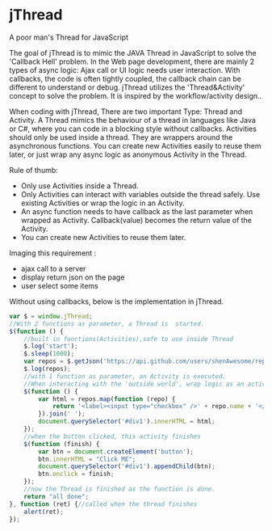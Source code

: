 # jThread
A poor man's Thread for JavaScript

The goal of jThread is to mimic the JAVA Thread in JavaScript to solve the 'Callback Hell' problem. In the Web page development, there are mainly 2 types of async logic: Ajax call or UI logic needs user interaction. 
With callbacks, the code is often tightly coupled, the callback chain can be different to understand or debug. jThread utilizes the 'Thread&Activity' concept to solve the problem. It is inspired by the workflow/activity design..

When coding with jThread, There are two important Type: Thread and Activity. A Thread mimics the behaviour of a thread in languages like Java or C#, where you can code in a blocking style without callbacks. 
Activities should only be used inside a thread. They are wrappers around the asynchronous functions. You can create new Activities easily to reuse them later, or just wrap any async logic as anonymous Activity in the Thread.

Rule of thumb:
* Only use Activities inside a Thread.
* Only Activities can interact with variables outside the thread safely. Use existing Activities or wrap the logic in an Activity. 
* An async function needs to have callback as the last parameter when wrapped as Activity. Callback(value) becomes the return value of the Activity.
* You can create new Activities to reuse them later.

Imaging this requirement :  

* ajax call to a server 
* display return json on the page
* user select some items

Without using callbacks, below is the implementation in jThread.

```javascript
var $ = window.jThread; 
//With 2 functions as parameter, a Thread is  started.
$(function () {
	//built in functions(Activities),safe to use inside Thread
	$.log('start');
	$.sleep(1000);
	var repos = $.getJson('https://api.github.com/users/shenAwesome/repos');
	$.log(repos);
	//with 1 function as parameter, an Activity is executed.
	//When interacting with the 'outside world', wrap logic as an activity
	$(function () {
		var html = repos.map(function (repo) {
			return '<label><input type="checkbox" />' + repo.name + '</label></br>';
		}).join(' ');
		document.querySelector('#div1').innerHTML = html;
	});
	//when the button clicked, this activity finishes
	$(function (finish) {
		var btn = document.createElement('button');
		btn.innerHTML = "Click ME";
		document.querySelector('#div1').appendChild(btn);
		btn.onclick = finish;
	});
	//now the Thread is finished as the function is done.
	return "all done";
}, function (ret) {//called when the thread finishes
	alert(ret);
});
```